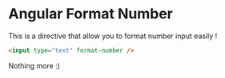 # Angular Format Number

This is a directive that allow you to format number input easily !

```html
<input type="text" format-number />
```

Nothing more :)
